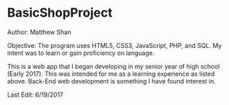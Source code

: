 # BasicShopProject
Author: Matthew Shan

Objective: The program uses HTML5, CSS3, JavaScript, PHP, and SQL. My intent was to learn or gain proficiency on language.

This is a web app that I began developing in my senior year of high school (Early 2017). This was intended for me as a learning experience as listed above. Back-End web development is something I have found interest in.

Last Edit: 6/19/2017
